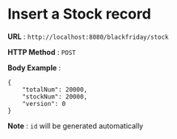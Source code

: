 # Insert a Stock record

**URL** : `http://localhost:8080/blackfriday/stock`

**HTTP Method** : `POST`

**Body Example** :
```
{
	"totalNum": 20000,
	"stockNum": 20000,
	"version": 0
}
```

**Note** : `id` will be generated automatically
